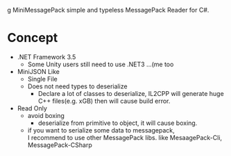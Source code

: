 g MiniMessagePack
simple and typeless MessagePack Reader for C#. 

# Concept

* .NET Framework 3.5
    * Some Unity users still need to use .NET3 ...(me too
* MiniJSON Like
    * Single File
    * Does not need types to deserialize
    	* Declare a lot of classes to deserialize, IL2CPP will generate huge C++ files(e.g. xGB) then will cause build error.
* Read Only
    * avoid boxing
    	* deserialize from primitive to object, it will cause boxing.
    * if you want to serialize some data to messagepack,<br>
      I recommend to use other MessagePack libs. like MesaagePack-Cli, MessagePack-CSharp


